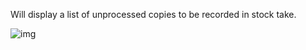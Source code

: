 Will display a list of unprocessed copies to be recorded in stock take.

![img](https://lh3.googleusercontent.com/foSUlvg9lmfi8pzcoeEgqt3Qyw6tOlrqHnyamxvtkx0iEVYEnFwHqDe4BIYHMf4ThsKfAhNqzrdu0v5hFI5ua2pPhKdugpJrxbNy9hFd9L85iMCa2-BLIOhEmAT5ZVboEpxrEj1i)

